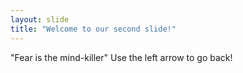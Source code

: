 ```yaml
---
layout: slide
title: "Welcome to our second slide!"
---
```

"Fear is the mind-killer"
Use the left arrow to go back!
